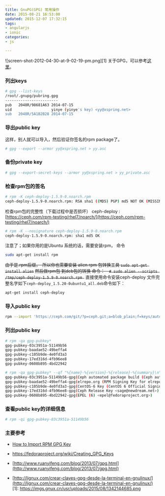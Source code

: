 ```yaml
---
title: GnuPG(GPG) 常用操作
date: 2015-08-21 16:53:00
updated: 2015-12-07 17:32:15
tags: 
- angularjs
- ionic
categories: 
- js

---
```

![screen-shot-2012-04-30-at-9-02-19-pm.png][1]
关于GPG，可以参考[这里](http://www.pgpi.org/doc/pgpintro/)。

### 列出keys

```sh
# gpg --list-keys
/root/.gnupg/pubring.gpg
------------------------
pub   2048R/98681A63 2014-07-15
uid                  yinye (yinye's key) <yy@xspring.net>
sub   2048R/5A1B2B28 2014-07-15
```

### 导出public key


<!--more-->


这样，别人就可以导入，然后验证你签名的rpm package了。

```sh
# gpg --export --armor yy@xspring.net > yy.asc
```

### 备份private key

```sh
# gpg --export-secret-keys --armor yy@xspring.net > yy_private.asc
```

### 检查rpm包的签名

```sh
# rpm -K ceph-deploy-1.5.9-0.noarch.rpm 
ceph-deploy-1.5.9-0.noarch.rpm: RSA sha1 ((MD5) PGP) md5 NOT OK (MISSING KEYS: (MD5) PGP#98681a63)
```

检查rpm包的完整性（下载过程中是否损坏） ceph-deploy :[https://ceph.com/rpm-testing/rhel7/noarch/](https://ceph.com/rpm-testing/rhel7/noarch/)

```sh
# rpm -K --nosignature ceph-deploy-1.5.9-0.noarch.rpm 
ceph-deploy-1.5.9-0.noarch.rpm: sha1 md5 OK
```
注意了；如果你用的是Ubuntu 系统的话，需要安装rpm， 命令　
```sh
sudo apt-get install rpm
```
<del>由于是.rpm后缀，　所以你也需要安装 alien rpm 包转换工具 `sudo apt-get install alien`</del>
<del>然后做rpm包 到deb包的转换 命令：　`# sudo alien --scripts /tmp/ceph-deploy-1.5.9-0.noarch.rpm `</del>
直接使用命令安装ceph-deploy 文件完整名字如下`ceph-deploy_1.5.20-0ubuntu1_all.deb`命令如下：
```sh
apt-get install ceph-deploy
```

### 导入public key

```sh
rpm --import 'https://ceph.com/git/?p=ceph.git;a=blob_plain;f=keys/autobuild.asc'
```

### 列出public key

```sh
# rpm -qa gpg-pubkey*
gpg-pubkey-03c3951a-51149b56
gpg-pubkey-baadae52-49beffa4
gpg-pubkey-c105b9de-4e0fd3a3
gpg-pubkey-17ed316d-4fb96ee8
gpg-pubkey-0608b895-4bd22942

# rpm -qa gpg-pubkey* --qf "%{name}-%{version}-%{release}-%{summary}\n"
gpg-pubkey-03c3951a-51149b56-gpg(Ceph automated package build (Ceph automated package build) <sage@newdream.net>)
gpg-pubkey-baadae52-49beffa4-gpg(elrepo.org (RPM Signing Key for elrepo.org) <secure@elrepo.org>)
gpg-pubkey-c105b9de-4e0fd3a3-gpg(CentOS-6 Key (CentOS 6 Official Signing Key) <centos-6-key@centos.org>)
gpg-pubkey-17ed316d-4fb96ee8-gpg(Ceph Release Key <sage@newdream.net>)
gpg-pubkey-0608b895-4bd22942-gpg(EPEL (6) <epel@fedoraproject.org>)
```

### 查看public key的详细信息

```sh
# rpm -qi gpg-pubkey-03c3951a-51149b56
```

### 主要参考

* [How to Import RPM GPG Key](http://www.bashguru.com/2011/10/how-to-import-rpm-gpg-key.html)

* https://fedoraproject.org/wiki/Creating_GPG_Keys
* [http://www.ruanyifeng.com/blog/2013/07/gpg.html](http://www.ruanyifeng.com/blog/2013/07/gpg.html)

* [http://lignux.com/crear-claves-gpg-desde-la-terminal-en-gnulinux/](http://lignux.com/crear-claves-gpg-desde-la-terminal-en-gnulinux/)
  [1]: https://imgs.gnux.cn/usr/uploads/2015/08/1342144685.png